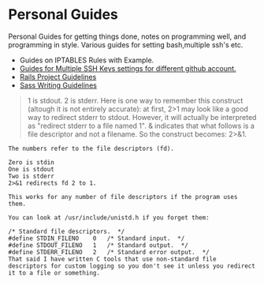 Personal Guides
======

Personal Guides for getting things done, notes on programming well, and programming in style. Various guides for
setting bash,multiple ssh's etc.

*  Guides on IPTABLES Rules with Example.
*  [Guides for Multiple SSH Keys settings for different github account.](/multiple_ssh_keys_settings.md)
*  [Rails Project Guidelines](/rails_guidelines.md)
*  [Sass Writing Guidelines](/sass_writing_practices.md)

> 1 is stdout. 2 is stderr.
> Here is one way to remember this construct (altough it is not entirely accurate): at first, 2>1 may look like a good way to redirect stderr to stdout. However, it will actually be interpreted as "redirect stderr to a file named 1". & indicates that what follows is a file descriptor and not a filename. So the construct becomes: 2>&1.

```
The numbers refer to the file descriptors (fd).

Zero is stdin
One is stdout
Two is stderr
2>&1 redirects fd 2 to 1.

This works for any number of file descriptors if the program uses them.

You can look at /usr/include/unistd.h if you forget them:

/* Standard file descriptors.  */
#define STDIN_FILENO    0   /* Standard input.  */
#define STDOUT_FILENO   1   /* Standard output.  */
#define STDERR_FILENO   2   /* Standard error output.  */
That said I have written C tools that use non-standard file descriptors for custom logging so you don't see it unless you redirect it to a file or something.
```
